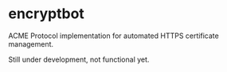 # encryptbot

ACME Protocol implementation for automated HTTPS certificate management.

Still under development, not functional yet.